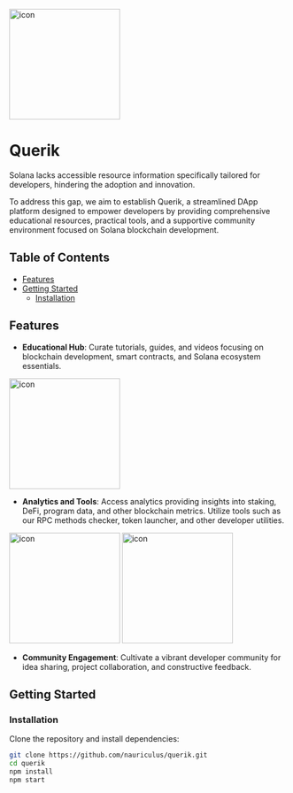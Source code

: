 </p>                                                                                                                                                         <align="center">
  <img src="https://media.discordapp.net/attachments/1161769361334341664/1227152360430637078/favicon.png?ex=66275db2&is=6614e8b2&hm=3509edca6fa44a72fc9135d31b89d1f3beed369dc932398d3877858037771efc&=&format=webp&quality=lossless" alt="icon" width="200"/>
</p>

# Querik

Solana lacks accessible resource information specifically tailored for developers, hindering the adoption and innovation.

To address this gap, we aim to establish Querik, a streamlined DApp platform designed to empower developers by providing comprehensive educational resources, practical tools, and a supportive community environment focused on Solana blockchain development.

## Table of Contents

- [Features](#features)
- [Getting Started](#getting-started)
  - [Installation](#installation)

## Features

- **Educational Hub**: Curate tutorials, guides, and videos focusing on blockchain development, smart contracts, and Solana ecosystem essentials.
<img src="https://github.com/nauriculus/Querik/assets/24634581/1689f05f-090e-4c08-b232-eab7b9f12402" alt="icon" width="200"/>
    
- **Analytics and Tools**: Access analytics providing insights into staking, DeFi, program data, and other blockchain metrics. Utilize tools such as our RPC methods checker, token launcher, and other developer utilities.
<img src="https://github.com/nauriculus/Querik/assets/24634581/d18025ef-4e8a-462d-af03-cb2773e0308e" alt="icon" width="200"/>
<img src="https://github.com/nauriculus/Querik/assets/24634581/27fff9cf-3a2c-4fcc-9ce3-cf74ea4d1ba0" alt="icon" width="200"/>

- **Community Engagement**: Cultivate a vibrant developer community for idea sharing, project collaboration, and constructive feedback.

## Getting Started

### Installation

Clone the repository and install dependencies:

```bash
git clone https://github.com/nauriculus/querik.git
cd querik
npm install
npm start
